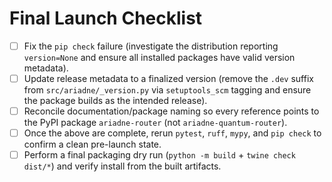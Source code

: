 # Final Launch Checklist

- [ ] Fix the `pip check` failure (investigate the distribution reporting `version=None` and ensure all installed packages have valid version metadata).
- [ ] Update release metadata to a finalized version (remove the `.dev` suffix from `src/ariadne/_version.py` via `setuptools_scm` tagging and ensure the package builds as the intended release).
- [ ] Reconcile documentation/package naming so every reference points to the PyPI package `ariadne-router` (not `ariadne-quantum-router`).
- [ ] Once the above are complete, rerun `pytest`, `ruff`, `mypy`, and `pip check` to confirm a clean pre-launch state.
- [ ] Perform a final packaging dry run (`python -m build` + `twine check dist/*`) and verify install from the built artifacts.
